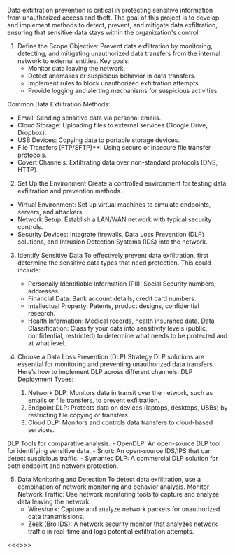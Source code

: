 Data exfiltration prevention is critical in protecting sensitive information from unauthorized access and theft. The goal of this project is to develop and implement methods to detect, prevent, and mitigate data exfiltration, ensuring that sensitive data stays within the organization's control.

1. Define the Scope
  Objective: Prevent data exfiltration by monitoring, detecting, and mitigating unauthorized data transfers from the internal network to external entities.
  Key goals:
      - Monitor data leaving the network.
      - Detect anomalies or suspicious behavior in data transfers.
      - Implement rules to block unauthorized exfiltration attempts.
      - Provide logging and alerting mechanisms for suspicious activities.
      
  Common Data Exfiltration Methods:
  - Email: Sending sensitive data via personal emails.
  - Cloud Storage: Uploading files to external services (Google Drive, Dropbox).
  - USB Devices: Copying data to portable storage devices.
  - File Transfers (FTP/SFTP)**: Using secure or insecure file transfer protocols.
  - Covert Channels: Exfiltrating data over non-standard protocols (DNS, HTTP).
   
 
2. Set Up the Environment  Create a controlled environment for testing data exfiltration and prevention methods.
  - Virtual Environment: Set up virtual machines to simulate endpoints, servers, and attackers.
  - Network Setup: Establish a LAN/WAN network with typical security controls.
  - Security Devices: Integrate firewalls, Data Loss Prevention (DLP) solutions, and Intrusion Detection Systems (IDS) into the network.
  

3. Identify Sensitive Data
  To effectively prevent data exfiltration, first determine the sensitive data types that need protection. This could include:
    - Personally Identifiable Information (PII): Social Security numbers, addresses.
    - Financial Data: Bank account details, credit card numbers.
    - Intellectual Property: Patents, product designs, confidential research.
    - Health Information: Medical records, health insurance data.
  Data Classification:
    Classify your data into sensitivity levels (public, confidential, restricted) to determine what needs to be protected and at what level.


4. Choose a Data Loss Prevention (DLP) Strategy
  DLP solutions are essential for monitoring and preventing unauthorized data transfers. Here’s how to implement DLP across different channels:
  DLP Deployment Types:
    1. Network DLP: Monitors data in transit over the network, such as emails or file transfers, to prevent exfiltration.
    2. Endpoint DLP: Protects data on devices (laptops, desktops, USBs) by restricting file copying or transfers.
    3. Cloud DLP: Monitors and controls data transfers to cloud-based services.
  
  DLP Tools for comparative analysis:
    - OpenDLP: An open-source DLP tool for identifying sensitive data.
    - Snort: An open-source IDS/IPS that can detect suspicious traffic.
    - Symantec DLP: A commercial DLP solution for both endpoint and network protection.

  
5. Data Monitoring and Detection
  To detect data exfiltration, use a combination of network monitoring and behavior analysis.
  Monitor Network Traffic:
    Use network monitoring tools to capture and analyze data leaving the network.
    - Wireshark: Capture and analyze network packets for unauthorized data transmissions.
    - Zeek (Bro IDS): A network security monitor that analyzes network traffic in real-time and logs potential exfiltration attempts.


<<<<ADD MORE WHEN WE GET TO IT>>>>
